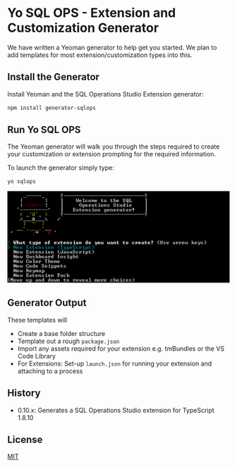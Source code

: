 # Yo SQL OPS - Extension and Customization Generator

We have written a Yeoman generator to help get you started. We plan to add templates for most extension/customization types into this.

## Install the Generator

Install Yeoman and the SQL Operations Studio Extension generator:

```bash
npm install generator-sqlops
```

## Run Yo SQL OPS
The Yeoman generator will walk you through the steps required to create your customization or extension prompting for the required information.

To launch the generator simply type:

```bash
yo sqlops
```

![The command generator](yosqlops.png)

## Generator Output

These templates will
* Create a base folder structure
* Template out a rough `package.json`
* Import any assets required for your extension e.g. tmBundles or the VS Code Library
* For Extensions: Set-up `launch.json` for running your extension and attaching to a process

## History

* 0.10.x: Generates a SQL Operations Studio extension for TypeScript 1.8.10

## License

[MIT](LICENSE)
